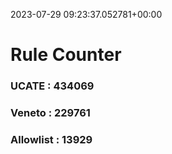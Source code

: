 2023-07-29 09:23:37.052781+00:00
# Rule Counter 
 ### UCATE : 434069

 ### Veneto : 229761

 ### Allowlist : 13929